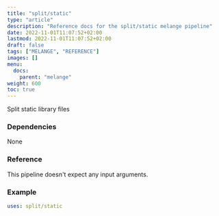 ```yaml
---
title: "split/static"
type: "article"
description: "Reference docs for the split/static melange pipeline"
date: 2022-11-01T11:07:52+02:00
lastmod: 2022-11-01T11:07:52+02:00
draft: false
tags: ["MELANGE", "REFERENCE"]
images: []
menu:
  docs:
    parent: "melange"
weight: 600
toc: true
---
```



Split static library files

### Dependencies
None

### Reference
This pipeline doesn't expect any input arguments.

### Example
```yaml
uses: split/static

```
